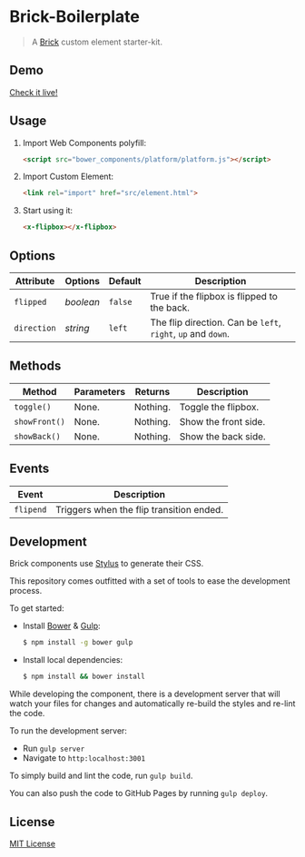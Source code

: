 # Brick-Boilerplate

> A [Brick](https://github.com/mozilla/brick/) custom element starter-kit.

## Demo

[Check it live!](http://dotch.github.io/x-flipbox)

## Usage

1. Import Web Components polyfill:

    ```html
    <script src="bower_components/platform/platform.js"></script>
    ```

2. Import Custom Element:

    ```html
    <link rel="import" href="src/element.html">
    ```

3. Start using it:

    ```html
    <x-flipbox></x-flipbox>
    ```

## Options

Attribute     | Options    | Default     | Description
---           | ---        | ---         | ---
`flipped`     | *boolean*  | `false`     | True if the flipbox is flipped to the back.
`direction`   | *string*   | `left`      | The flip direction. Can be `left`, `right`, `up` and `down`.

## Methods

Method        | Parameters   | Returns     | Description
---           | ---          | ---         | ---
`toggle()`    | None.        | Nothing.    | Toggle the flipbox.
`showFront()` | None.        | Nothing.    | Show the front side.
`showBack()`  | None.        | Nothing.    | Show the back side.

## Events

Event         | Description
---           | ---
`flipend`     | Triggers when the flip transition ended.

## Development

Brick components use [Stylus](http://learnboost.github.com/stylus/) to generate their CSS.

This repository comes outfitted with a set of tools to ease the development process.

To get started:

* Install [Bower](http://bower.io/) & [Gulp](http://gulpjs.com/):

    ```sh
    $ npm install -g bower gulp
    ```

* Install local dependencies:

    ```sh
    $ npm install && bower install
    ```

While developing the component, there is a development server that will watch your files for changes and automatically re-build the styles and re-lint the code.

To run the development server:

* Run `gulp server`
* Navigate to `http:localhost:3001`

To simply build and lint the code, run `gulp build`.

You can also push the code to GitHub Pages by running `gulp deploy`.

## License

[MIT License](http://opensource.org/licenses/MIT)

